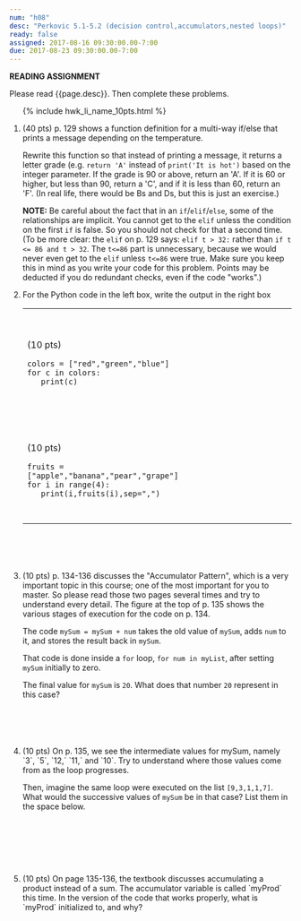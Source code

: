 ```yaml
---
num: "h08"
desc: "Perkovic 5.1-5.2 (decision control,accumulators,nested loops)"
ready: false
assigned: 2017-08-16 09:30:00.00-7:00
due: 2017-08-23 09:30:00.00-7:00
---
```


<b>READING ASSIGNMENT</b>

Please read {{page.desc}}.  Then complete these problems.

<ol>

{% include hwk_li_name_10pts.html %}


<li style="margin-bottom:0em;" markdown="1"> (40 pts) p. 129 shows a function definition for a multi-way if/else that
prints a message depending on the temperature.

Rewrite this function so that instead of printing a message, it returns a letter grade (e.g. `return 'A'` instead of `print('It is hot')` based on the integer parameter.  If the grade is 90 or above, return an 'A'.  If it is 60 or higher, but less than 90, return a 'C', and if it is less than 60, return an 'F'.  (In real life, there would be Bs and Ds, but this is just an
exercise.)

<b>NOTE:</b> Be careful about the fact that in an `if`/`elif`/`else`, some of the relationships are implicit.  You cannot get to the `elif` unless the condition on the first `if` is false.  So you should not check for that a second time.     (To be more clear: the `elif` on p. 129 says: `elif t > 32:` rather than `if t <= 86 and t > 32`.    The `t<=86` part is unnecessary, because we would never even get to the `elif` unless `t<=86` were true.  Make sure you keep this in mind as you write your code for this problem.   Points may be deducted if you do redundant checks, even if the code "works".)


<div class="pagebreak">
</div>
</li>


<li style="margin-bottom:6em;" markdown="1"> For the Python code in the left box, write the output in the right box

<style>
td.answer_box { width: 20em; height: 12em;}
</style>

<table>

<tr>
<td markdown="1">

(10 pts)

```
colors = ["red","green","blue"]
for c in colors:
   print(c)
```

</td>
<td class="answer_box">
</td>
</tr>

<tr>
<td markdown="1">

(10 pts)

```
fruits = ["apple","banana","pear","grape"]
for i in range(4):
   print(i,fruits(i),sep=",")
```

</td>
<td class="answer_box">
</td>
</tr>


</table>

</li>





<li style="margin-bottom:6em;" markdown="1"> (10 pts) p. 134-136 discusses the "Accumulator Pattern", which is a very important topic in this course; one of the most important for you to master.  So please read those two pages several times and try to understand every detail.    The figure at the top of p. 135 shows the various stages of execution for the code on p. 134.

The code `mySum = mySum + num` takes the old value of `mySum`, adds `num` to it, and stores the result back in `mySum`.

That code is done inside a `for` loop, `for num in myList`, after setting `mySum` initially to zero.

The final value for `mySum` is `20`.  What does that number `20` represent in this case?
</li>

<li style="margin-bottom:8em;" markdown="1"> (10 pts) On p. 135, we see the intermediate values for mySum, namely `3`, `5`, `12,` `11,` and `10`.   Try to understand where those values come from as the loop progresses.

Then, imagine the same loop were executed on the list `[9,3,1,1,7]`.   What would the successive values of `mySum` be in that case?  List them in the space below.
</li>

<li style="margin-bottom:6em;" markdown="1"> (10 pts) On page 135-136, the textbook discusses accumulating a product instead of a sum.   The accumulator variable is called `myProd` this time.  In the version of the code that works properly, what is `myProd` initialized to, and why?
</li>


</ol>

